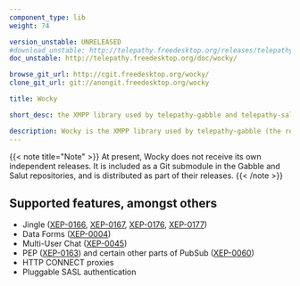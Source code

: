 ```yaml
---
component_type: lib
weight: 74

version_unstable: UNRELEASED
#download_unstable: http://telepathy.freedesktop.org/releases/telepathy-qt/telepathy-qt-VERSION.tar.gz
doc_unstable: http://telepathy.freedesktop.org/doc/wocky/

browse_git_url: http://cgit.freedesktop.org/wocky/
clone_git_url: git://anongit.freedesktop.org/wocky

title: Wocky

short_desc: the XMPP library used by telepathy-gabble and telepathy-salut

description: Wocky is the XMPP library used by telepathy-gabble (the regular XMPP backend) and telepathy-salut (the iChat-compatible link-local XMPP backend as specified in [XEP-0174](http://xmpp.org/extensions/xep-0174.html)). It uses GObject, GIO, libxml2, plus your choice of [GnuTLS](http://www.gnutls.org/) or [OpenSSL](http://www.openssl.org/).
---
```


{{< note title="Note" >}}
At present, Wocky does not receive its own independent releases. It is included as a Git submodule in the Gabble and Salut repositories, and is distributed as part of their releases.
{{< /note >}}

## Supported features, amongst others

* Jingle ([XEP-0166](http://xmpp.org/extensions/xep-0166.html), [XEP-0167](http://xmpp.org/extensions/xep-0167.html), [XEP-0176](http://xmpp.org/extensions/xep-0176.html), [XEP-0177](http://xmpp.org/extensions/xep-0177.html))
* Data Forms ([XEP-0004](http://xmpp.org/extensions/xep-0004.html))
* Multi-User Chat ([XEP-0045](http://xmpp.org/extensions/xep-0045.html))
* PEP ([XEP-0163](http://xmpp.org/extensions/xep-0163.html)) and certain other parts of PubSub ([XEP-0060](http://xmpp.org/extensions/xep-0060.html))
* HTTP CONNECT proxies
* Pluggable SASL authentication
